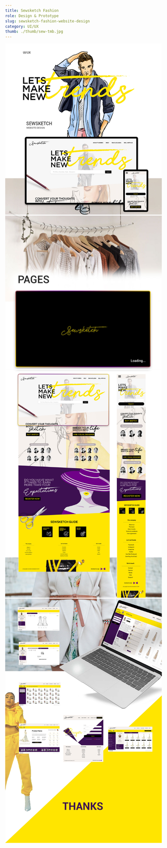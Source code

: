 ```yaml
---
title: Sewsketch Fashion
role: Design & Prototype
slug: sewsketch-fashion-website-design
category: UI/UX
thumb: ./thumb/sew-tmb.jpg
---
```


![Sewsketch Fashion](https://raw.githubusercontent.com/noushweb/projectimages/main/uiux/sewsketch/Sewsketch--behance-_01.jpg)
![Sewsketch Fashion](https://raw.githubusercontent.com/noushweb/projectimages/main/uiux/sewsketch/Sewsketch--behance-_02.jpg)
![Sewsketch Fashion](https://raw.githubusercontent.com/noushweb/projectimages/main/uiux/sewsketch/Sewsketch--behance-_03.jpg)
![Sewsketch Fashion](https://raw.githubusercontent.com/noushweb/projectimages/main/uiux/sewsketch/Sewsketch--behance-_04.jpg)
